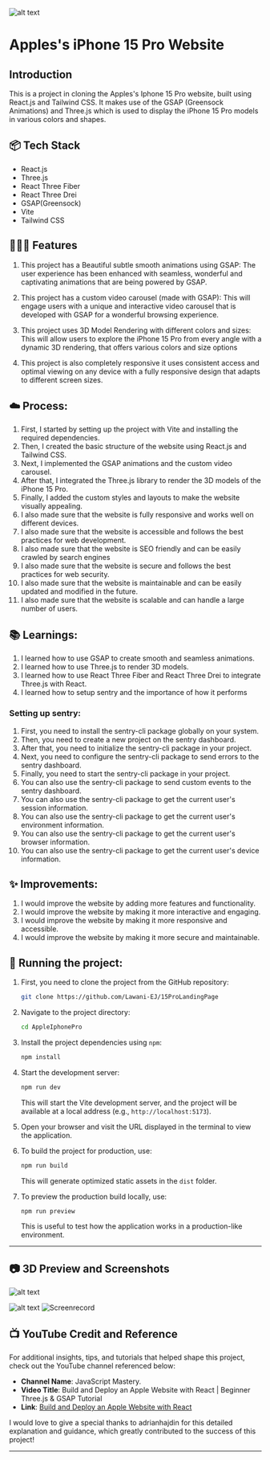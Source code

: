 ![alt text](image.png)

# Apples's iPhone 15 Pro Website
## Introduction
This is a project in cloning the Apples's Iphone 15 Pro website, built using React.js and Tailwind CSS. It makes use of the GSAP (Greensock Animations) and Three.js which is used to display the iPhone 15 Pro models in various colors and shapes.

## 📦 Tech Stack
- React.js
- Three.js
- React Three Fiber
- React Three Drei
- GSAP(Greensock)
- Vite
- Tailwind CSS

## 🧑🏿‍🍳 Features
1. This project has a Beautiful subtle smooth animations using GSAP: The user experience has been enhanced with seamless, wonderful and captivating animations that are being powered by GSAP.

2. This project has a custom video carousel (made with GSAP): This will engage users with a unique and interactive video carousel that is developed with GSAP for a wonderful browsing experience.

3. This project uses 3D Model Rendering with different colors and sizes: This will allow users to explore the iPhone 15 Pro from every angle with a dynamic 3D rendering, that offers various colors and size options

4. This project is also completely responsive it uses consistent access and optimal viewing on any device with a fully responsive design that adapts to different screen sizes.

## ☁️ Process:
1. First, I started by setting up the project with Vite and installing the required dependencies.
2. Then, I created the basic structure of the website using React.js and Tailwind CSS.
3. Next, I implemented the GSAP animations and the custom video carousel.
4. After that, I integrated the Three.js library to render the 3D models of the
iPhone 15 Pro.
5. Finally, I added the custom styles and layouts to make the website visually appealing.
6. I also made sure that the website is fully responsive and works well on different devices.
7. I also made sure that the website is accessible and follows the best practices for web development.
8. I also made sure that the website is SEO friendly and can be easily crawled by search engines
9. I also made sure that the website is secure and follows the best practices for web security.
10. I also made sure that the website is maintainable and can be easily updated and modified in
the future.
11. I also made sure that the website is scalable and can handle a large number of users.

## 📚 Learnings:
1. I learned how to use GSAP to create smooth and seamless animations.
2. I learned how to use Three.js to render 3D models.
3. I learned how to use React Three Fiber and React Three Drei to integrate Three.js with
React.
4. I learned how to setup sentry and the importance of how it performs 

### Setting up sentry:
1. First, you need to install the sentry-cli package globally on your system.
2. Then, you need to create a new project on the sentry dashboard.
3. After that, you need to initialize the sentry-cli package in your project.
4. Next, you need to configure the sentry-cli package to send errors to the sentry
dashboard.
5. Finally, you need to start the sentry-cli package in your project.
6. You can also use the sentry-cli package to send custom events to the sentry
dashboard.
7. You can also use the sentry-cli package to get the current user's session
information.
8. You can also use the sentry-cli package to get the current user's
environment information.
9. You can also use the sentry-cli package to get the current user's
browser information.
10. You can also use the sentry-cli package to get the current user's
device information.

## ✨ Improvements:
1. I would improve the website by adding more features and functionality.
2. I would improve the website by making it more interactive and engaging.
3. I would improve the website by making it more responsive and accessible.
4. I would improve the website by making it more secure and maintainable.


## 🚦 Running the project:
1. First, you need to clone the project from the GitHub repository:
   ```bash
   git clone https://github.com/Lawani-EJ/15ProLandingPage
   ```
2. Navigate to the project directory:
   ```bash
   cd AppleIphonePro
   ```
3. Install the project dependencies using `npm`:
   ```bash
   npm install
   ```
4. Start the development server:
   ```bash
   npm run dev
   ```
   This will start the Vite development server, and the project will be available at a local address (e.g., `http://localhost:5173`).

5. Open your browser and visit the URL displayed in the terminal to view the application.

6. To build the project for production, use:
   ```bash
   npm run build
   ```
   This will generate optimized static assets in the `dist` folder.

7. To preview the production build locally, use:
   ```bash
   npm run preview
   ```
   This is useful to test how the application works in a production-like environment.

---

## 📷 3D Preview and Screenshots 

![alt text](image-1.png)

![alt text](image-2.png)
![Screenrecord](screenrecord.gif)

## 📺 YouTube Credit and Reference  
For additional insights, tips, and tutorials that helped shape this project, check out the YouTube channel referenced below:  

- **Channel Name**: JavaScript Mastery.  
- **Video Title**: Build and Deploy an Apple Website with React | Beginner Three.js & GSAP Tutorial  
- **Link**: [Build and Deploy an Apple Website with React](https://youtu.be/kRQbRAJ4-Fs?si=Pig1Uh6s5ONej0VF)  

I would love to give a special thanks to adrianhajdin for this detailed explanation and guidance, which greatly contributed to the success of this project!  

---
